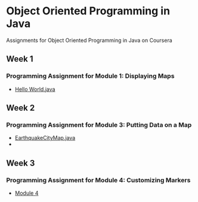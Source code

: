 # Object Oriented Programming in Java
Assignments for Object Oriented Programming in Java on Coursera

## Week 1
### Programming Assignment for Module 1: Displaying Maps
* [Hello World.java](https://github.com/akueisara/object-oriented-java/blob/master/UCSDUnfoldingMaps/src/module1/HelloWorld.java) </br>

## Week 2
### Programming Assignment for Module 3: Putting Data on a Map
* [EarthquakeCityMap.java](https://github.com/akueisara/object-oriented-java/blob/master/UCSDUnfoldingMaps/src/module3/EarthquakeCityMap.java) </br>
* 
## Week 3
### Programming Assignment for Module 4: Customizing Markers
* [Module 4](https://github.com/akueisara/object-oriented-java/tree/master/UCSDUnfoldingMaps/src/module4) </br>
